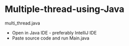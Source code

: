 # Multiple-thread-using-Java

multi_thread.java
- Open in Java IDE - preferably IntelliJ IDE
- Paste source code and run Main.java
